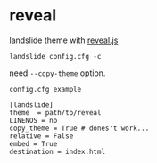 # reveal

landslide theme with [reveal.js](https://github.com/hakimel/reveal.js "reveal.js")

    landslide config.cfg -c

need `--copy-theme` option.

    config.cfg example

    [landslide]
    theme  = path/to/reveal
    LINENOS = no
    copy_theme = True # dones't work...
    relative = False
    embed = True
    destination = index.html
